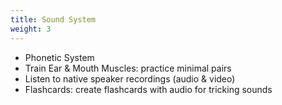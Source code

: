 ```yaml
---
title: Sound System
weight: 3
---
```


- Phonetic System
- Train Ear & Mouth Muscles: practice minimal pairs
- Listen to native speaker recordings (audio & video)
- Flashcards: create flashcards with audio for tricking sounds